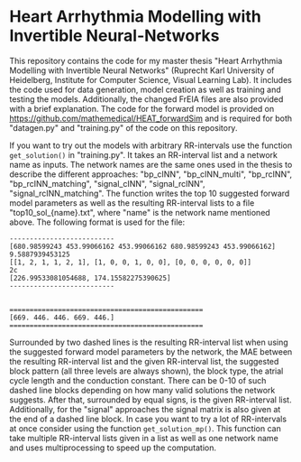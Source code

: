 # Heart Arrhythmia Modelling with Invertible Neural-Networks
This repository contains the code for my master thesis "Heart Arrhythmia Modelling with Invertible Neural Networks" (Ruprecht Karl University of Heidelberg, Institute for Computer Science, Visual Learning Lab). It includes the code used for data generation, model creation as well as training and testing the models. Additionally, the changed FrEIA files are also provided with a brief explanation.
The code for the forward model is provided on https://github.com/mathemedical/HEAT_forwardSim and is required for both "datagen.py" and "training.py" of the code on this repository.

If you want to try out the models with arbitrary RR-intervals use the function `get_solution()` in "training.py". It takes an RR-interval list and a network name as inputs. The network names are the same ones used in the thesis to describe the different approaches: "bp_cINN", "bp_cINN_multi", "bp_rcINN", "bp_rcINN_matching", "signal_cINN", "signal_rcINN", "signal_rcINN_matching". The function writes the top 10 suggested forward model parameters as well as the resulting RR-interval lists to a file "top10_sol_{name}.txt", where "name" is the network name mentioned above. The following format is used for the file:

````
--------------------------
[680.98599243 453.99066162 453.99066162 680.98599243 453.99066162]
9.5887939453125
[[1, 2, 1, 1, 2, 1], [1, 0, 0, 1, 0, 0], [0, 0, 0, 0, 0, 0]]
2c
[226.99533081054688, 174.15582275390625]
--------------------------


================================================
[669. 446. 446. 669. 446.]
================================================
````

Surrounded by two dashed lines is the resulting RR-interval list when using the suggested forward model parameters by the network, the MAE between the resulting RR-interval list and the given RR-interval list, the suggested block pattern (all three levels are always shown), the block type, the atrial cycle length and the conduction constant. There can be 0-10 of such dashed line blocks depending on how many valid solutions the network suggests. After that, surrounded by equal signs, is the given RR-interval list. Additionally, for the "signal" approaches the signal matrix is also given at the end of a dashed line block. In case you want to try a lot of RR-intervals at once consider using the function `get_solution_mp()`. This function can take multiple RR-interval lists given in a list as well as one network name and uses multiprocessing to speed up the computation.
